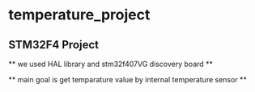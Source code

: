 #  temperature_project
## STM32F4 Project

** we used HAL library and stm32f407VG discovery board **

** main goal is get temparature value by internal temperature sensor **
